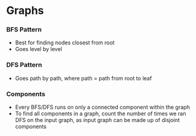 # Graphs

### BFS Pattern
- Best for finding nodes closest from root
- Goes level by level

### DFS Pattern
- Goes path by path, where path = path from root to leaf

### Components
- Every BFS/DFS runs on only a connected component within the graph
- To find all components in a graph, count the number of times we ran DFS on the input graph, as input graph can be made up of disjoint components
